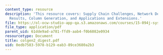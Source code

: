 ```yaml
---
content_type: resource
description: 'This resource covers: Supply Chain Challenges, Network Design, Computational
  Results, Column Generation, and Applications and Extensions.'
file: https://ol-ocw-studio-app-qa.s3.amazonaws.com/courses/15-094j-systems-optimization-models-and-computation-sma-5223-spring-2004/0edb75835978b129eab389ce3680a2b3_colgen2_digest.pdf
file_type: application/pdf
parent_uid: 61dde9ad-a781-ffd9-aab4-f0b6082e0934
resourcetype: Document
title: colgen2_digest.pdf
uid: 0edb7583-5978-b129-eab3-89ce3680a2b3
---
```

